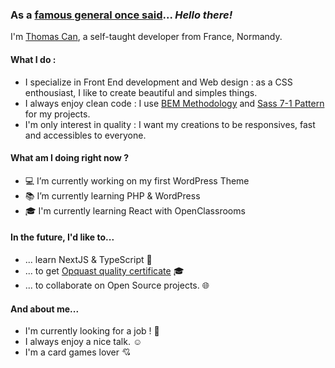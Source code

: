### As a [famous general once said](https://youtu.be/rEq1Z0bjdwc)... *Hello there!*

I'm [Thomas Can](https://toma.dev/), a self-taught developer from France, Normandy. 

#### What I do : 
- I specialize in Front End development and Web design : as a CSS enthousiast, I like to create beautiful and simples things.
- I always enjoy clean code : I use [BEM Methodology](https://en.bem.info/methodology/) and [Sass 7-1 Pattern](https://sass-guidelin.es/#architecture) for my projects.
- I'm only interest in quality : I want my creations to be responsives, fast and accessibles to everyone.

#### What am I doing right now ? 
- :computer: I’m currently working on my first WordPress Theme
- :books: I’m currently learning PHP & WordPress
- :mortar_board: I'm currently learning React with OpenClassrooms 

#### In the future, I'd like to...
- ... learn NextJS & TypeScript :metal:
- ... to get [Opquast quality certificate](https://www.opquast.com/a-propos/) :mortar_board:
- ... to collaborate on Open Source projects. :globe_with_meridians:

#### And about me...
- I'm currently looking for a job ! :wave:
- I always enjoy a nice talk. :relaxed:
- I'm a card games lover :cupid:
